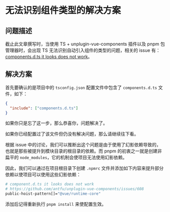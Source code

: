 # 无法识别组件类型的解决方案

## 问题描述

截止此文章撰写时，当使用 TS + unplugin-vue-components 插件以及 pnpm 包管理器时，会出现 TS 无法识别自动引入组件的类型的问题，相关的 issue 有：[components.d.ts it looks does not work](https://github.com/antfu/unplugin-vue-components/issues/608)。

## 解决方案

首先要确认的是项目中的 `tsconfig.json` 配置文件中包含了 `components.d.ts` 文件，如下：

```json
{
  "include": ["components.d.ts"]
}
```

如果你只是忘了这一步，那么恭喜你，问题解决了。

如果你已经配置过了该文件但仍没有解决问题，那么请继续往下看。

根据 issue 中的讨论，我们可以推断出这个问题是由于使用了幻影依赖导致的，也就是那些被提升到模块目录的根目录的依赖。而 pnpm 的初衷之一就是创建非扁平的 `node_modules`，它的机制会使项目无法使用幻影依赖。

因此，我们可以通过在项目根目录下创建 `.npmrc` 文件并添加如下内容来提升部分依赖以使项目可以使用这些幻影依赖：

```sh
# component.d.ts it looks does not work
# https://github.com/antfu/unplugin-vue-components/issues/608
public-hoist-pattern[]="@vue/runtime-core"
```

添加后记得重新执行 `pnpm install` 来使配置生效。
